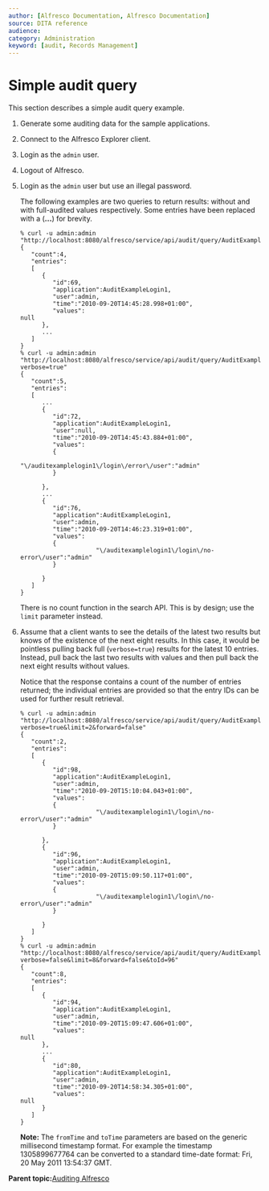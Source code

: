 ```yaml
---
author: [Alfresco Documentation, Alfresco Documentation]
source: DITA reference
audience: 
category: Administration
keyword: [audit, Records Management]
---
```


# Simple audit query

This section describes a simple audit query example.

1.  Generate some auditing data for the sample applications.

2.  Connect to the Alfresco Explorer client.

3.  Login as the `admin` user.

4.  Logout of Alfresco.

5.  Login as the `admin` user but use an illegal password.

    The following examples are two queries to return results: without and with full-audited values respectively. Some entries have been replaced with a \(**...**\) for brevity.

    ```
    % curl -u admin:admin "http://localhost:8080/alfresco/service/api/audit/query/AuditExampleLogin1"
    {
       "count":4,
       "entries": 
       [
          {
             "id":69,
             "application":AuditExampleLogin1,
             "user":admin,
             "time":"2010-09-20T14:45:28.998+01:00",
             "values":
    null
          },
          ...
       ]
    }
    % curl -u admin:admin "http://localhost:8080/alfresco/service/api/audit/query/AuditExampleLogin1?verbose=true"
    {
       "count":5,
       "entries": 
       [
          ...
          {
             "id":72,
             "application":AuditExampleLogin1,
             "user":null,
             "time":"2010-09-20T14:45:43.884+01:00",
             "values":
             {
                         "\/auditexamplelogin1\/login\/error\/user":"admin"
             }
             
          },
          ...
          {
             "id":76,
             "application":AuditExampleLogin1,
             "user":admin,
             "time":"2010-09-20T14:46:23.319+01:00",
             "values":
             {
                         "\/auditexamplelogin1\/login\/no-error\/user":"admin"
             }
             
          }
       ]
    }
    ```

    There is no count function in the search API. This is by design; use the `limit` parameter instead.

6.  Assume that a client wants to see the details of the latest two results but knows of the existence of the next eight results. In this case, it would be pointless pulling back full \(`verbose=true`\) results for the latest 10 entries. Instead, pull back the last two results with values and then pull back the next eight results without values.

    Notice that the response contains a count of the number of entries returned; the individual entries are provided so that the entry IDs can be used for further result retrieval.

    ```
    % curl -u admin:admin "http://localhost:8080/alfresco/service/api/audit/query/AuditExampleLogin1?verbose=true&limit=2&forward=false"
    {
       "count":2,
       "entries": 
       [
          {
             "id":98,
             "application":AuditExampleLogin1,
             "user":admin,
             "time":"2010-09-20T15:10:04.043+01:00",
             "values":
             {
                         "\/auditexamplelogin1\/login\/no-error\/user":"admin"
             }
             
          },
          {
             "id":96,
             "application":AuditExampleLogin1,
             "user":admin,
             "time":"2010-09-20T15:09:50.117+01:00",
             "values":
             {
                         "\/auditexamplelogin1\/login\/no-error\/user":"admin"
             }
             
          }
       ]
    }
    % curl -u admin:admin "http://localhost:8080/alfresco/service/api/audit/query/AuditExampleLogin1?verbose=false&limit=8&forward=false&toId=96"
    {
       "count":8,
       "entries": 
       [
          {
             "id":94,
             "application":AuditExampleLogin1,
             "user":admin,
             "time":"2010-09-20T15:09:47.606+01:00",
             "values":
    null
          },
          ...
          {
             "id":80,
             "application":AuditExampleLogin1,
             "user":admin,
             "time":"2010-09-20T14:58:34.305+01:00",
             "values":
    null
          }
       ]
    }
    ```

    **Note:** The `fromTime` and `toTime` parameters are based on the generic millisecond timestamp format. For example the timestamp 1305899677764 can be converted to a standard time-date format: Fri, 20 May 2011 13:54:37 GMT.


**Parent topic:**[Auditing Alfresco](../concepts/audit-intro.md)

